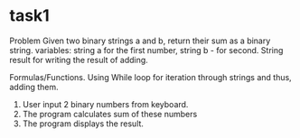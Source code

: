 # task1
Problem 
Given two binary strings a and b, return their sum as a binary string.
variables:
string a for the first number, string b - for second. String result for writing the result of adding.

Formulas/Functions.
Using While loop for iteration through strings and thus, adding them.

1. User input 2 binary numbers from keyboard.
2. The program calculates sum of these numbers
3. The program displays the result. 


